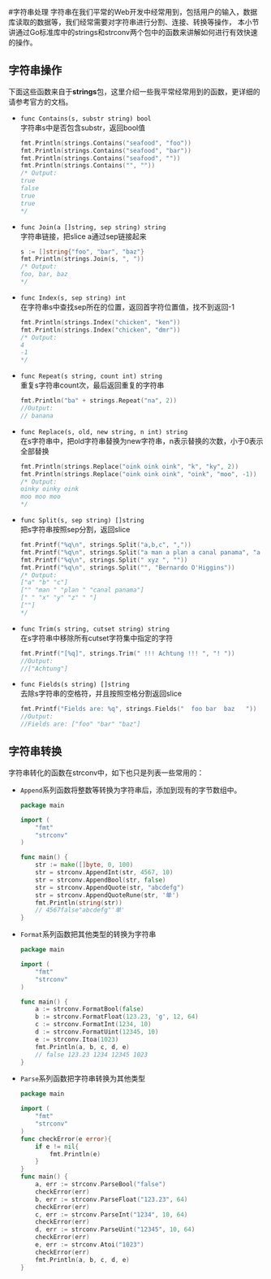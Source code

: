#字符串处理
字符串在我们平常的Web开发中经常用到，包括用户的输入，数据库读取的数据等，我们经常需要对字符串进行分割、连接、转换等操作，
本小节讲通过Go标准库中的strings和strconv两个包中的函数来讲解如何进行有效快速的操作。


## 字符串操作
下面这些函数来自于**strings**包，这里介绍一些我平常经常用到的函数，更详细的请参考官方的文档。   
- `func Contains(s, substr string) bool`   
	字符串s中是否包含substr，返回bool值   
	```go
	fmt.Println(strings.Contains("seafood", "foo"))
	fmt.Println(strings.Contains("seafood", "bar"))
	fmt.Println(strings.Contains("seafood", ""))
	fmt.Println(strings.Contains("", ""))
	/* Output:
	true
	false
	true
	true
	*/
	```
	
- `func Join(a []string, sep string) string`   
	字符串链接，把slice a通过sep链接起来   
	```go
	s := []string{"foo", "bar", "baz"}
	fmt.Println(strings.Join(s, ", "))
	/* Output:
	foo, bar, baz		
	*/
	```
	
- `func Index(s, sep string) int`   
	在字符串s中查找sep所在的位置，返回首字符位置值，找不到返回-1   
	```go
	fmt.Println(strings.Index("chicken", "ken"))
	fmt.Println(strings.Index("chicken", "dmr"))
	/* Output:
	4
	-1
	*/
	```

- `func Repeat(s string, count int) string`   
	重复s字符串count次，最后返回重复的字符串   
	```go
	fmt.Println("ba" + strings.Repeat("na", 2))
	//Output:
	// banana
	```

- `func Replace(s, old, new string, n int) string`   
	在s字符串中，把old字符串替换为new字符串，n表示替换的次数，小于0表示全部替换    
	```go
	fmt.Println(strings.Replace("oink oink oink", "k", "ky", 2))
	fmt.Println(strings.Replace("oink oink oink", "oink", "moo", -1))
	/* Output:
	oinky oinky oink
	moo moo moo
	*/
	```

- `func Split(s, sep string) []string`   
	把s字符串按照sep分割，返回slice   
	```go
	fmt.Printf("%q\n", strings.Split("a,b,c", ","))
	fmt.Printf("%q\n", strings.Split("a man a plan a canal panama", "a "))
	fmt.Printf("%q\n", strings.Split(" xyz ", ""))
	fmt.Printf("%q\n", strings.Split("", "Bernardo O'Higgins"))
	/* Output:
	["a" "b" "c"]
	["" "man " "plan " "canal panama"]
	[" " "x" "y" "z" " "]
	[""]
	*/
	```

- `func Trim(s string, cutset string) string`   
	在s字符串中移除所有cutset字符集中指定的字符   
	```go
	fmt.Printf("[%q]", strings.Trim(" !!! Achtung !!! ", "! "))
	//Output:
	//["Achtung"]
	```

- `func Fields(s string) []string`   
	去除s字符串的空格符，并且按照空格分割返回slice   
	```go
	fmt.Printf("Fields are: %q", strings.Fields("  foo bar  baz   "))
	//Output:
	//Fields are: ["foo" "bar" "baz"]
	```

## 字符串转换
字符串转化的函数在strconv中，如下也只是列表一些常用的：   
- `Append`系列函数将整数等转换为字符串后，添加到现有的字节数组中。
	```go
	package main

	import (
		"fmt"
		"strconv"
	)

	func main() {
		str := make([]byte, 0, 100)
		str = strconv.AppendInt(str, 4567, 10)
		str = strconv.AppendBool(str, false)
		str = strconv.AppendQuote(str, "abcdefg")
		str = strconv.AppendQuoteRune(str, '单')
		fmt.Println(string(str))
		// 4567false"abcdefg"'单'
	}
	```

- `Format`系列函数把其他类型的转换为字符串
	```go
	package main

	import (
		"fmt"
		"strconv"
	)

	func main() {
		a := strconv.FormatBool(false)
		b := strconv.FormatFloat(123.23, 'g', 12, 64)
		c := strconv.FormatInt(1234, 10)
		d := strconv.FormatUint(12345, 10)
		e := strconv.Itoa(1023)
		fmt.Println(a, b, c, d, e)
		// false 123.23 1234 12345 1023
	}
	```

- `Parse`系列函数把字符串转换为其他类型
	```go
	package main

	import (
		"fmt"
		"strconv"
	)
	func checkError(e error){
		if e != nil{
			fmt.Println(e)
		}
	}
	func main() {
		a, err := strconv.ParseBool("false")
		checkError(err)
		b, err := strconv.ParseFloat("123.23", 64)
		checkError(err)
		c, err := strconv.ParseInt("1234", 10, 64)
		checkError(err)
		d, err := strconv.ParseUint("12345", 10, 64)
		checkError(err)
		e, err := strconv.Atoi("1023")
		checkError(err)
		fmt.Println(a, b, c, d, e)
	}
	```

